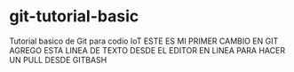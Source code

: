# git-tutorial-basic
Tutorial basico de Git para codio IoT
  ESTE ES MI PRIMER CAMBIO EN GIT
  AGREGO ESTA LINEA DE TEXTO DESDE EL EDITOR EN LINEA PARA HACER UN PULL DESDE GITBASH
